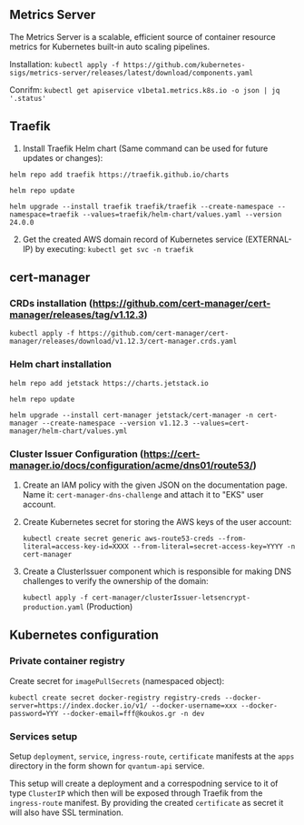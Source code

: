 ## Metrics Server

The Metrics Server is a scalable, efficient source of container resource metrics for Kubernetes built-in auto scaling pipelines.

Installation: `kubectl apply -f https://github.com/kubernetes-sigs/metrics-server/releases/latest/download/components.yaml`

Conrifm: `kubectl get apiservice v1beta1.metrics.k8s.io -o json | jq '.status'`

## Traefik

1. Install Traefik Helm chart (Same command can be used for future updates or changes):

`helm repo add traefik https://traefik.github.io/charts`

`helm repo update`

`helm upgrade --install traefik traefik/traefik --create-namespace --namespace=traefik --values=traefik/helm-chart/values.yaml --version 24.0.0`

2. Get the created AWS domain record of Kubernetes service (EXTERNAL-IP) by executing: `kubectl get svc -n traefik`

## cert-manager

### CRDs installation (https://github.com/cert-manager/cert-manager/releases/tag/v1.12.3)
`kubectl apply -f https://github.com/cert-manager/cert-manager/releases/download/v1.12.3/cert-manager.crds.yaml`

### Helm chart installation
`helm repo add jetstack https://charts.jetstack.io`

`helm repo update`

`helm upgrade --install cert-manager jetstack/cert-manager -n cert-manager --create-namespace --version v1.12.3 --values=cert-manager/helm-chart/values.yml`

### Cluster Issuer Configuration (https://cert-manager.io/docs/configuration/acme/dns01/route53/)
1. Create an IAM policy with the given JSON on the documentation page. Name it: `cert-manager-dns-challenge` and attach it to "EKS" user account.
3. Create Kubernetes secret for storing the AWS keys of the user account: 

    `kubectl create secret generic aws-route53-creds --from-literal=access-key-id=XXXX --from-literal=secret-access-key=YYYY -n cert-manager`

4. Create a ClusterIssuer component which is responsible for making DNS challenges to verify the ownership of the domain: 
    
    `kubectl apply -f cert-manager/clusterIssuer-letsencrypt-production.yaml` (Production)

## Kubernetes configuration

### Private container registry

Create secret for `imagePullSecrets` (namespaced object): 

`kubectl create secret docker-registry registry-creds --docker-server=https://index.docker.io/v1/ --docker-username=xxx --docker-password=YYY --docker-email=fff@koukos.gr -n dev`

### Services setup

Setup `deployment`, `service`, `ingress-route`, `certificate` manifests at the `apps` directory in the form shown for `qvantum-api` service.

This setup will create a deployment and a correspodning service to it of type `ClusterIP` which then will be exposed through Traefik from the `ingress-route` manifest. By providing the created `certificate` as secret it will also have SSL termination.
